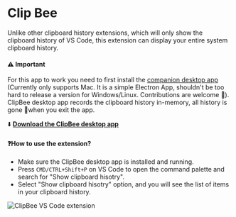 # Clip Bee

Unlike other clipboard history extensions, which will only show the clipboard history of VS Code, this extension can display your entire system clipboard history.

#### ⚠️ Important
 For this app to work you need to first install the [companion desktop app](https://github.com/nithinpeter/clip-bee/tree/master/electron-app) (Currently only supports Mac. It is a simple Electron App, shouldn't be too hard to release a version for Windows/Linux. Contributions are welcome 🦁). ClipBee desktop app records the clipboard history in-memory, all history is gone 💨when you exit the app.

 ⬇️ [**Download the ClipBee desktop app**](https://github.com/nithinpeter/clip-bee/releases)

#### ❓How to use the extension?
- Make sure the ClipBee desktop app is installed and running.
- Press `CMD/CTRL+Shift+P` on VS Code to open the command palette and search for "Show clipboard hisotry".
- Select "Show clipboard hisotry" option, and you will see the list of items in your clipboard history.

![ClipBee VS Code extension](https://user-images.githubusercontent.com/10738296/67284467-5cbb1080-f521-11e9-80b5-710f4daba08e.gif)
